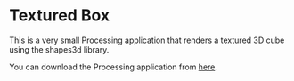 # Textured Box

This is a very small Processing application that renders a textured 3D cube using the shapes3d library.

You can download the Processing application from [here](http://www.processing.org/).
